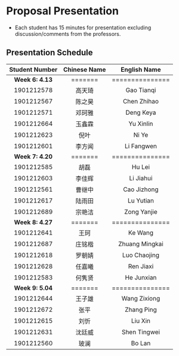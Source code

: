 # Proposal Presentation 
* Each student has 15 minutes for presentation excluding discussion/comments from the professors.

## Presentation Schedule
Student Number | Chinese Name | English Name
:---:|:---:|:---:
**Week 6: 4.13** | ======= | ===============
1901212578 | 高天琦 | Gao Tianqi
1901212567 | 陈之昊 | Chen Zhihao
1901212571 | 邓珂雅 | Deng Keya
1901212664 | 玉鑫霖 | Yu Xinlin
1901212623 | 倪叶 | Ni Ye
1901212601 | 李方闻 | Li Fangwen
**Week 7: 4.20** | ======= | ===============
1901212585 | 胡磊 | Hu Lei
1901212603 | 李佳辉 | Li Jiahui
1901212561 | 曹继中 | Cao Jizhong
1901212617 | 陆雨田 | Lu Yutian
1901212689 | 宗艳洁 | Zong Yanjie
**Week 8: 4.27** | ======= | ===============
1901212641 | 王珂 | Ke Wang
1901212687 | 庄铭楷 | Zhuang Mingkai
1901212618 | 罗朝婧 | Luo Chaojing
1901212628 | 任嘉曦 | Ren Jiaxi
1901212583 | 何隽贤 | He Junxian
**Week 9: 5.04** | ======= | ===============
1901212644 | 王子雄 | Wang Zixiong
1901212672 | 张平 | Zhang Ping
1901212615 | 刘忻 | Liu Xin
1901212631 | 沈廷威 | Shen Tingwei
1901212560 | 玻澜 | Bo Lan
